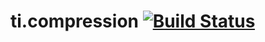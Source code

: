 ti.compression [![Build Status](https://travis-ci.org/appcelerator-modules/ti.compression.svg)](https://travis-ci.org/appcelerator-modules/ti.compression)
=======
